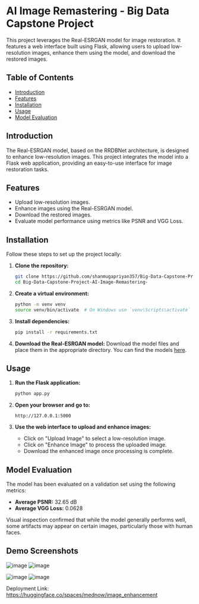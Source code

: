# AI Image Remastering - Big Data Capstone Project

This project leverages the Real-ESRGAN model for image restoration. It features a web interface built using Flask, allowing users to upload low-resolution images, enhance them using the model, and download the restored images.

## Table of Contents

- [Introduction](#introduction)
- [Features](#features)
- [Installation](#installation)
- [Usage](#usage)
- [Model Evaluation](#model-evaluation)

## Introduction

The Real-ESRGAN model, based on the RRDBNet architecture, is designed to enhance low-resolution images. This project integrates the model into a Flask web application, providing an easy-to-use interface for image restoration tasks.

## Features

- Upload low-resolution images.
- Enhance images using the Real-ESRGAN model.
- Download the restored images.
- Evaluate model performance using metrics like PSNR and VGG Loss.

## Installation

Follow these steps to set up the project locally:

1. **Clone the repository:**
    ```bash
    git clone https://github.com/shanmugapriyan357/Big-Data-Capstone-Project-AI-Image-Remastering-.git
    cd Big-Data-Capstone-Project-AI-Image-Remastering-
    ```

2. **Create a virtual environment:**
    ```bash
    python -m venv venv
    source venv/bin/activate  # On Windows use `venv\Scripts\activate`
    ```

3. **Install dependencies:**
    ```bash
    pip install -r requirements.txt
    ```

4. **Download the Real-ESRGAN model:**
    Download the model files and place them in the appropriate directory. You can find the models [here](https://github.com/xinntao/Real-ESRGAN).

## Usage

1. **Run the Flask application:**
    ```bash
    python app.py
    ```

2. **Open your browser and go to:**
    ```
    http://127.0.0.1:5000
    ```

3. **Use the web interface to upload and enhance images:**
    - Click on "Upload Image" to select a low-resolution image.
    - Click on "Enhance Image" to process the uploaded image.
    - Download the enhanced image once processing is complete.

## Model Evaluation

The model has been evaluated on a validation set using the following metrics:

- **Average PSNR:** 32.65 dB
- **Average VGG Loss:** 0.0628

Visual inspection confirmed that while the model generally performs well, some artifacts may appear on certain images, particularly those with human faces.
## Demo Screenshots
![image](https://github.com/user-attachments/assets/2a8aaea9-3bb3-4b11-9912-042cb52cce85)
![image](https://github.com/user-attachments/assets/d8e236cf-6988-49e2-86a4-bd13686af977)

![image](https://github.com/user-attachments/assets/58016800-8743-40a0-ae1f-9d56415627d2)
![image](https://github.com/user-attachments/assets/fd0e2dbf-531f-4270-b907-d03846c1e79c)

Deployment Link: https://huggingface.co/spaces/mednow/image_enhancement


